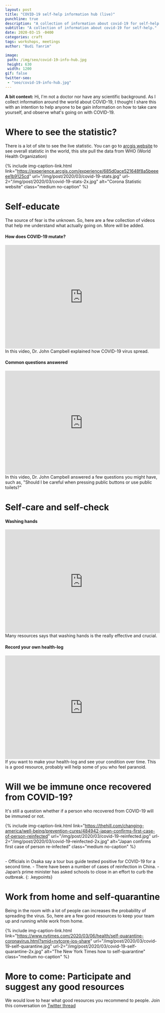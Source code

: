 ```yaml
---
layout: post
title: "COVID-19 self-help information hub (live)"
punchline: true
description: "A collection of information about covid-19 for self-help."
subtitle: "A collection of information about covid-19 for self-help."
date: 2020-03-15 -0400
categories: craft
tags: workshops, meetings
author: "Budi Tanrim"

image:
 path: /img/seo/covid-19-info-hub.jpg
 height: 630
 width: 1200
gif: false
twitter-seo: 
 - "seo/covid-19-info-hub.jpg"
---
```


**A bit context:**
Hi, I'm not a doctor nor have any scientific background. As I collect information around the world about COVID-19, I thought I share this with an intention to help anyone to be gain information on how to take care yourself, and observe what's going on with COVID-19.

# Where to see the statistic?
There is a lot of site to see the live statistic. You can go to [arcgis website][arcgis] to see overall statistic in the world, this site pull the data from WHO (World Health Organization)

{% include img-caption-link.html 
link="https://experience.arcgis.com/experience/685d0ace521648f8a5beeeee1b9125cd"
url="/img/post/2020/03/covid-19-stats.jpg" 
url-2="/img/post/2020/03/covid-19-stats-2x.jpg" 
alt="Corona Statistic website" 
class="medium no-caption" %}

# Self-educate
The source of fear is the unknown. So, here are a few collection of videos that help me understand what actually going on. More will be added.

#### How does COVID-19 mutate?

<div style="max-width: 100%;"><iframe width="600" height="337" src="https://www.youtube.com/embed/FYPZHA-UjUY" frameborder="0" allow="accelerometer; autoplay; encrypted-media; gyroscope; picture-in-picture" allowfullscreen style="max-width: 100%;"></iframe></div>
In this video, Dr. John Campbell explained how COVID-19 virus spread.

#### Common questions answered 
<div style="max-width: 100%;"><iframe width="600" height="337" src="https://www.youtube.com/embed/TpXoY_1EG8Y" frameborder="0" allow="accelerometer; autoplay; encrypted-media; gyroscope; picture-in-picture" allowfullscreen style="max-width: 100%;"></iframe></div>
In this video, Dr. John Campbell answered a few questions you might have, such as, "Should I be careful when pressing public buttons or use public toilets?"

# Self-care and self-check
#### Washing hands
<div style="max-width: 100%;"><iframe width="600" height="337" src="https://www.youtube.com/embed/1AGW3bbcb3Y" frameborder="0" allow="accelerometer; autoplay; encrypted-media; gyroscope; picture-in-picture" allowfullscreen style="max-width: 100%;"></iframe></div>
Many resources says that washing hands is the really effective and crucial.

#### Record your own health-log
<div style="max-width: 100%;"><iframe width="600" height="337" src="https://www.youtube.com/embed/fUir2Q1uxxs" frameborder="0" allow="accelerometer; autoplay; encrypted-media; gyroscope; picture-in-picture" allowfullscreen style="max-width: 100%;"></iframe></div>
If you want to make your health-log and see your condition over time. This is a good resource, probably will help some of you who feel paranoid.


# Will we be immune once recovered from COVID-19?
It's still a question whether if a person who recovered from COVID-19 will be immuned or not.

{% include img-caption-link.html 
link="https://thehill.com/changing-america/well-being/prevention-cures/484942-japan-confirms-first-case-of-person-reinfected"
url="/img/post/2020/03/covid-19-reinfected.jpg" 
url-2="/img/post/2020/03/covid-19-reinfected-2x.jpg" 
alt="Japan confirms first case of person re-infected" 
class="medium no-caption" %}

<br/>
- Officials in Osaka say a tour bus guide tested positive for COVID-19 for a second time.
- There have been a number of cases of reinfection in China.
- Japan’s prime minister has asked schools to close in an effort to curb the outbreak.
{: .keypoints}

# Work from home and self-quarantine
Being in the room with a lot of people can increases the probability of spreading the virus. So, here are a few good resources to keep your team up and running while work from home.

{% include img-caption-link.html 
link="https://www.nytimes.com/2020/03/06/health/self-quarantine-coronavirus.html?smid=nytcore-ios-share"
url="/img/post/2020/03/covid-19-self-quarantine.jpg" 
url-2="/img/post/2020/03/covid-19-self-quarantine-2x.jpg" 
alt="The New York Times how to self-quarantine" 
class="medium no-caption" %}


# More to come: Participate and suggest any good resources
We would love to hear what good resources you recommend to people. Join this conversation on [Twitter thread][twitter-thread]


[japan-reinfected]:https://thehill.com/changing-america/well-being/prevention-cures/484942-japan-confirms-first-case-of-person-reinfected

[arcgis]: https://experience.arcgis.com/experience/685d0ace521648f8a5beeeee1b9125cd

[twitter-thread]: https://twitter.com/buditanrim/status/1239060277930291200